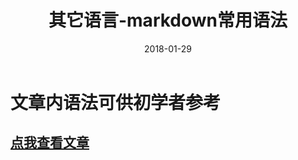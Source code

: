 ﻿---
layout: post
title: 其它语言-markdown常用语法
date: 2018-01-29
categories: blog
tags: [其它语言]
description: 搬运
---

#  文章内语法可供初学者参考  
## [点我查看文章](https://www.cnblogs.com/liugang-vip/p/6337580.html)  
  













